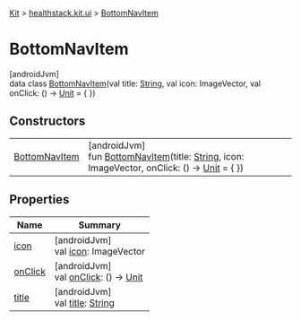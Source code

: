 
[Kit](../../../kit.html) > [healthstack.kit.ui](../index.html) > [BottomNavItem](index.html)



# BottomNavItem



[androidJvm]\
data class [BottomNavItem](index.html)(val title: [String](https://kotlinlang.org/api/latest/jvm/stdlib/kotlin/-string/index.html), val icon: ImageVector, val onClick: () -&gt; [Unit](https://kotlinlang.org/api/latest/jvm/stdlib/kotlin/-unit/index.html) = { })



## Constructors


| | |
|---|---|
| [BottomNavItem](-bottom-nav-item.html) | [androidJvm]<br>fun [BottomNavItem](-bottom-nav-item.html)(title: [String](https://kotlinlang.org/api/latest/jvm/stdlib/kotlin/-string/index.html), icon: ImageVector, onClick: () -&gt; [Unit](https://kotlinlang.org/api/latest/jvm/stdlib/kotlin/-unit/index.html) = { }) |


## Properties


| Name | Summary |
|---|---|
| [icon](icon.html) | [androidJvm]<br>val [icon](icon.html): ImageVector |
| [onClick](on-click.html) | [androidJvm]<br>val [onClick](on-click.html): () -&gt; [Unit](https://kotlinlang.org/api/latest/jvm/stdlib/kotlin/-unit/index.html) |
| [title](title.html) | [androidJvm]<br>val [title](title.html): [String](https://kotlinlang.org/api/latest/jvm/stdlib/kotlin/-string/index.html) |

